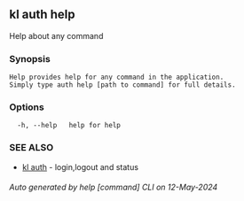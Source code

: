 ## kl auth help

Help about any command

### Synopsis

```
Help provides help for any command in the application.
Simply type auth help [path to command] for full details.
```

### Options

```
  -h, --help   help for help
```

### SEE ALSO

* [kl auth](kl_auth.md)  - login,logout and status

###### Auto generated by help [command] CLI on 12-May-2024
